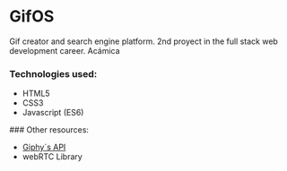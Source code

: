 # GifOS
 Gif creator and search engine platform. 2nd proyect in the full stack web development career. Acámica

 ### Technologies used:
 <ul>
    <li>HTML5</li>
    <li>CSS3</li>
    <li>Javascript (ES6)</li>
 </ul>
 ### Other resources:
 <ul>
    <li><a href="https://developers.giphy.com/branch/master/docs/api/" target="_blank">Giphy´s API</a></li>
    <li>webRTC Library</li>
 </ul>
